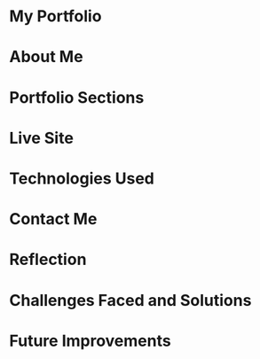 # My Portfolio

# About Me


# Portfolio Sections


# Live Site


# Technologies Used


# Contact Me

# Reflection



# Challenges Faced and Solutions




# Future Improvements



